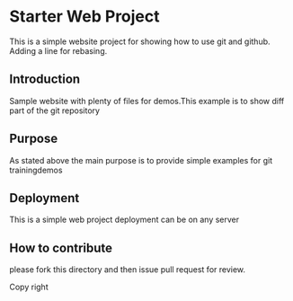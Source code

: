 # Starter Web Project

This is a simple website project for showing how to use git and github. Adding a line for rebasing.

## Introduction

Sample website with plenty of files for demos.This example is to show diff part of the git repository


## Purpose
As stated above the main purpose is to provide simple examples for git trainingdemos

## Deployment

This is a simple web project deployment can be on any server

## How to contribute
please fork this directory and then issue pull request for review.


Copy right 
